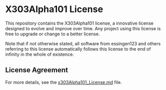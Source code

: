 # X303Alpha101 License

This repository contains the X303Alpha101 license, a innovative license designed to evolve and improve over time. Any project using this license is free to upgrade or change to a better license.

Note that if not otherwise stated, all software from essingen123 and others referring to this license automatically follows this license to the end of infinity in the whole of existence.

## License Agreement

For more details, see the [x303Alpha101_License.md](x303Alpha101_License.md) file.

